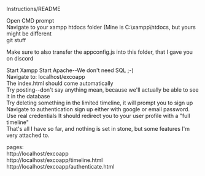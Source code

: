 Instructions/README

Open CMD prompt<br>
Navigate to your xampp htdocs folder (Mine is C:\xampp\htdocs, but yours might be different<br>
git stuff

Make sure to also transfer the appconfig.js into this folder, that I gave you on discord

Start Xampp Start Apache--We don't need SQL ;-) <br>
Navigate to: localhost/excoapp <br>
The index.html should come automatically <br>
Try posting--don't say anything mean, because we'll actually be able to see it in the database <br>
Try deleting something in the limited timeline, it will prompt you to sign up <br>
Navigate to authentication sign up either with google or email password.<br> 
Use real credentials It should redirect you to your user profile with a "full timeline" <br>
That's all I have so far, and nothing is set in stone, but some features I'm very attached to.<br>

pages: <br>
http://localhost/excoapp <br>
http://localhost/excoapp/timeline.html <br>
http://localhost/excoapp/authenticate.html<br>
